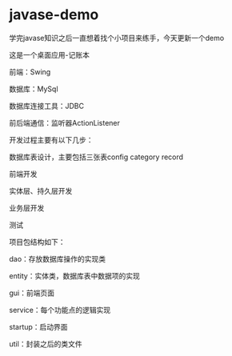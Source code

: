 # javase-demo

学完javase知识之后一直想着找个小项目来练手，今天更新一个demo

这是一个桌面应用-记账本

前端：Swing 

数据库：MySql

数据库连接工具：JDBC

前后端通信：监听器ActionListener

开发过程主要有以下几步：

数据库表设计，主要包括三张表config category record

前端开发

实体层、持久层开发

业务层开发

测试

项目包结构如下：

dao：存放数据库操作的实现类

entity：实体类，数据库表中数据项的实现

gui：前端页面

service：每个功能点的逻辑实现

startup：启动界面

util：封装之后的类文件
